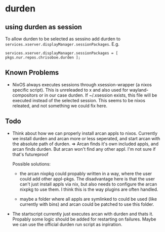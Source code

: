 # durden
## using durden as session

To allow durden to be selected as sessino add durden to ``services.xserver.displayManager.sessionPackages``. E.g. 
```
services.xserver.displayManager.sessionPackages = [ pkgs.nur.repos.chrisoboe.durden ];
```

## Known Problems
* NixOS always executes sessions through xsession-wrapper (a nixos specific script). This is unreleaded to x and also used for wayland-compositors or in our case durden. If ~/.xsession exists, this file will be executed instead of the selected session. This seems to be nixos releated, and not something we could fix here.

## Todo
* Think about how we can properly install arcan appls to nixos. 
  Currently we install durden and arcan more or less seperated, and start arcan with the absolute path of durden.
  => Arcan finds it's own included appls, and arcan finds durden. But arcan won't find any other appl. I'm not sure if that's futureproof
  
  Possible solutions:
    * the arcan nixpkg could propably written in a way, where the user could add other appl-pkgs. The disadvantage here is that the user can't just install appls via nix, but also needs to configure the arcan nixpkg to use them. I think this is the way plugins are often handled. 
    
    * maybe a folder where all appls are symlinked to could be used (like currently with bins) and arcan could be patched to use this folder.
    
* The startscript currently just executes arcan with durden and thats it. Propably some logic should be added for restarting on failures. Maybe we can use the official durden run script as inpiration. 
